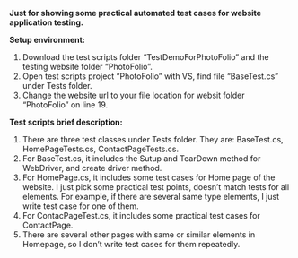 **Just for showing some practical automated test cases for website application testing.**

**Setup environment:**
1.	Download the test scripts folder “TestDemoForPhotoFolio” and the testing website folder “PhotoFolio”.
2.	Open test scripts project “PhotoFolio” with VS, find file “BaseTest.cs” under Tests folder.
3.	Change the website url to your file location for websit folder “PhotoFolio” on line 19.

**Test scripts brief description:**
1.	There are three test classes under Tests folder. They are: BaseTest.cs, HomePageTests.cs, ContactPageTests.cs.
2.	For BaseTest.cs, it includes the Sutup and TearDown method for WebDriver, and create driver method.
3.	For HomePage.cs, it includes some test cases for Home page of the website. I just pick some practical test points, doesn’t match tests for all elements. For example, if there are several same type elements, I just write test case for one of them.
4.	For ContacPageTest.cs, it includes some practical test cases for ContactPage.
5.	There are several other pages with same or similar elements in Homepage, so I don’t write test cases for them repeatedly.

 
